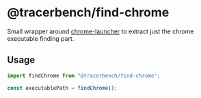 # @tracerbench/find-chrome

Small wrapper around [chrome-launcher](https://github.com/GoogleChrome/chrome-launcher#readme) to extract just the chrome executable finding part.

## Usage

```js
import findChrome from "@tracerbench/find-chrome";

const executablePath = findChrome();
```

